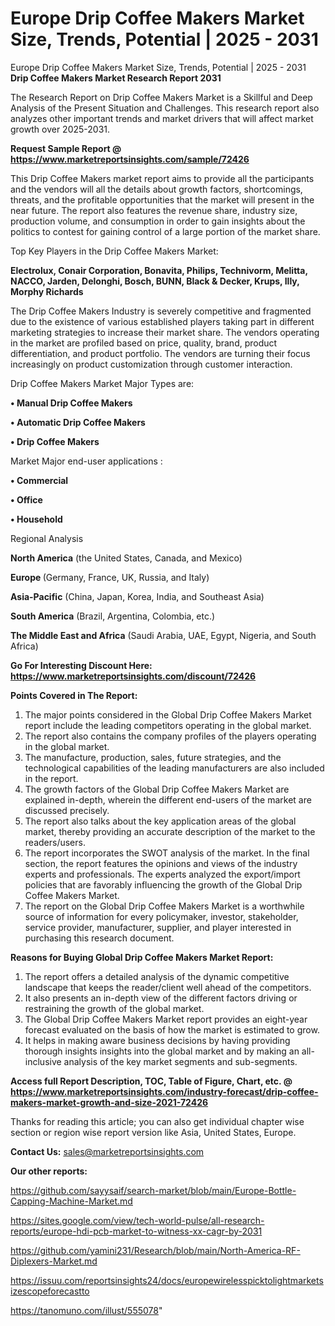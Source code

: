 # Europe Drip Coffee Makers Market Size, Trends, Potential | 2025 - 2031
Europe Drip Coffee Makers Market Size, Trends, Potential | 2025 - 2031
<strong>Drip Coffee Makers Market Research Report 2031</strong>

The Research Report on Drip Coffee Makers Market is a Skillful and Deep Analysis of the Present Situation and Challenges. This research report also analyzes other important trends and market drivers that will affect market growth over 2025-2031.

<strong>Request Sample Report @ <a href=https://www.marketreportsinsights.com/sample/72426>https://www.marketreportsinsights.com/sample/72426</a></strong>

This Drip Coffee Makers market report aims to provide all the participants and the vendors will all the details about growth factors, shortcomings, threats, and the profitable opportunities that the market will present in the near future. The report also features the revenue share, industry size, production volume, and consumption in order to gain insights about the politics to contest for gaining control of a large portion of the market share.

Top Key Players in the Drip Coffee Makers Market:

<strong>Electrolux, Conair Corporation, Bonavita, Philips, Technivorm, Melitta, NACCO, Jarden, Delonghi, Bosch, BUNN, Black & Decker, Krups, Illy, Morphy Richards</strong>

The Drip Coffee Makers Industry is severely competitive and fragmented due to the existence of various established players taking part in different marketing strategies to increase their market share. The vendors operating in the market are profiled based on price, quality, brand, product differentiation, and product portfolio. The vendors are turning their focus increasingly on product customization through customer interaction.

Drip Coffee Makers Market Major Types are:

<strong>• Manual Drip Coffee Makers

• Automatic Drip Coffee Makers

• Drip Coffee Makers</strong>

Market Major end-user applications :

<strong>• Commercial

• Office

• Household</strong>

Regional Analysis

</u><strong><b>North America</b></strong> (the United States, Canada, and Mexico)

<strong><b>Europe </b></strong>(Germany, France, UK, Russia, and Italy)

<strong><b>Asia-Pacific</b></strong> (China, Japan, Korea, India, and Southeast Asia)

<strong><b>South America</b></strong> (Brazil, Argentina, Colombia, etc.)

<strong><b>The Middle East and Africa</b></strong> (Saudi Arabia, UAE, Egypt, Nigeria, and South Africa)

<strong>Go For Interesting Discount Here: <a href=https://www.marketreportsinsights.com/discount/72426>https://www.marketreportsinsights.com/discount/72426</a></strong>

<strong>Points Covered in The Report:</strong>
<ol>
  <li>The major points considered in the Global Drip Coffee Makers Market report include the leading competitors operating in the global market.</li>
  <li>The report also contains the company profiles of the players operating in the global market.</li>
  <li>The manufacture, production, sales, future strategies, and the technological capabilities of the leading manufacturers are also included in the report.</li>
  <li>The growth factors of the Global Drip Coffee Makers Market are explained in-depth, wherein the different end-users of the market are discussed precisely.</li>
  <li>The report also talks about the key application areas of the global market, thereby providing an accurate description of the market to the readers/users.</li>
  <li>The report incorporates the SWOT analysis of the market. In the final section, the report features the opinions and views of the industry experts and professionals. The experts analyzed the export/import policies that are favorably influencing the growth of the Global Drip Coffee Makers Market.</li>
  <li>The report on the Global Drip Coffee Makers Market is a worthwhile source of information for every policymaker, investor, stakeholder, service provider, manufacturer, supplier, and player interested in purchasing this research document.</li>
</ol>
<strong>Reasons for Buying Global Drip Coffee Makers Market Report:</strong>

<ol>
  <li>The report offers a detailed analysis of the dynamic competitive landscape that keeps the reader/client well ahead of the competitors.</li>
  <li>It also presents an in-depth view of the different factors driving or restraining the growth of the global market.</li>
  <li>The Global Drip Coffee Makers Market report provides an eight-year forecast evaluated on the basis of how the market is estimated to grow.</li>
  <li>It helps in making aware business decisions by having providing thorough insights insights into the global market and by making an all-inclusive analysis of the key market segments and sub-segments.</li>
</ol>
<strong>Access full Report Description, TOC, Table of Figure, Chart, etc. @ <a href=https://www.marketreportsinsights.com/industry-forecast/drip-coffee-makers-market-growth-and-size-2021-72426>https://www.marketreportsinsights.com/industry-forecast/drip-coffee-makers-market-growth-and-size-2021-72426</a></strong>


Thanks for reading this article; you can also get individual chapter wise section or region wise report version like Asia, United States, Europe.

<strong>Contact Us:</strong>
sales@marketreportsinsights.com

<strong>Our other reports:</strong>

<a href=https://github.com/sayysaif/search-market/blob/main/Europe-Bottle-Capping-Machine-Market.md>https://github.com/sayysaif/search-market/blob/main/Europe-Bottle-Capping-Machine-Market.md</a>

<a href=https://sites.google.com/view/tech-world-pulse/all-research-reports/europe-hdi-pcb-market-to-witness-xx-cagr-by-2031>https://sites.google.com/view/tech-world-pulse/all-research-reports/europe-hdi-pcb-market-to-witness-xx-cagr-by-2031</a>

<a href=https://github.com/yamini231/Research/blob/main/North-America-RF-Diplexers-Market.md>https://github.com/yamini231/Research/blob/main/North-America-RF-Diplexers-Market.md</a>

<a href=https://issuu.com/reportsinsights24/docs/europewirelesspicktolightmarketsizescopeforecastto>https://issuu.com/reportsinsights24/docs/europewirelesspicktolightmarketsizescopeforecastto</a>

<a href=https://tanomuno.com/illust/555078>https://tanomuno.com/illust/555078</a>"
